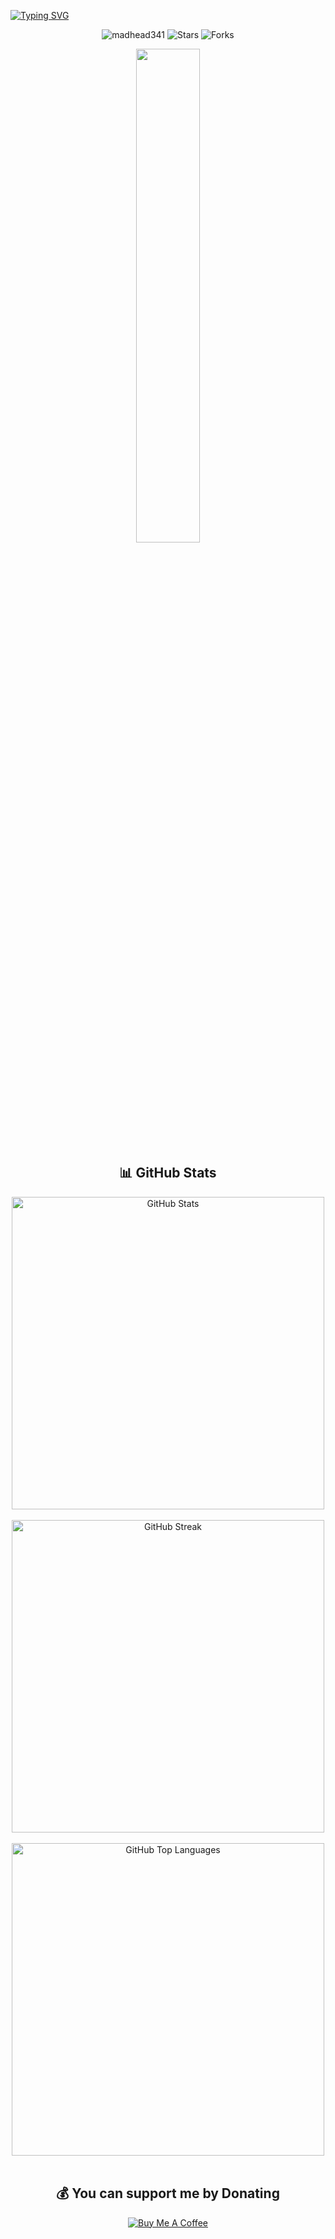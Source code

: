 [![Typing SVG](https://readme-typing-svg.herokuapp.com?font=Fira+Code&duration=3000&pause=1000&color=F7F7F7&width=520&lines=Hi+there!;I'm+madhead341;+Selftaught+programmer+%26+tech+enthousiast)](https://git.io/typing-svg)

<p align="center">
<img src="https://komarev.com/ghpvc/?username=madhead341&label=Profile%20views&color=5c12df&style=flat" alt="madhead341" />
<img src="https://img.shields.io/badge/dynamic/json?&label=Total%20Stars&color=5c12df&style=flat&style=for-the-badge&query=%24.stars&url=https://api.github-star-counter.workers.dev/user/madhead341" alt="Stars"></a>
<img src="https://img.shields.io/badge/dynamic/json?&label=Total%20Forks&color=5c12df&style=flat&style=for-the-badge&query=%24.forks&url=https://api.github-star-counter.workers.dev/user/madhead341" alt="Forks"></a>
</p>

<p align="center">
  <a href="https://discord.com/users/1128055835344506980"><img src="https://lanyard-profile-readme.vercel.app/api/1128055835344506980?idleMessage=Probably%20Working%20On%20Shitty%20Programs." width=45%></a>

<div align="center">
  <h2>📊 GitHub Stats</h2>
  <img src="https://github-readme-stats.vercel.app/api?username=madhead341&show_icons=true&count_private=true&theme=dark&hide_border=true" alt="GitHub Stats" width="500"/>
  <br><br>
  <img src="https://github-readme-streak-stats.herokuapp.com?user=madhead341&theme=dark&hide_border=true" alt="GitHub Streak" width="500"/>
  <br><br>
  <img src="https://github-readme-stats.vercel.app/api/top-langs/?username=madhead341&theme=dark&layout=compact&hide_border=true" alt="GitHub Top Languages" width="500"/>
  <br><br>
  <h2>💰 You can support me by Donating</h2>
  <a href="https://buymeacoffee.com/losr" target="_blank"><img src="https://img.shields.io/badge/Buy%20Me%20A%20Coffee-orange?style=for-the-badge&logo=buy-me-a-coffee&logoColor=white" alt="Buy Me A Coffee"></a>
  <br>
</div>
